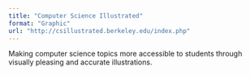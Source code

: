 ```yaml
---
title: "Computer Science Illustrated"
format: "Graphic"
url: "http://csillustrated.berkeley.edu/index.php"
---
```


Making computer science topics more accessible to students through visually pleasing and accurate illustrations.
